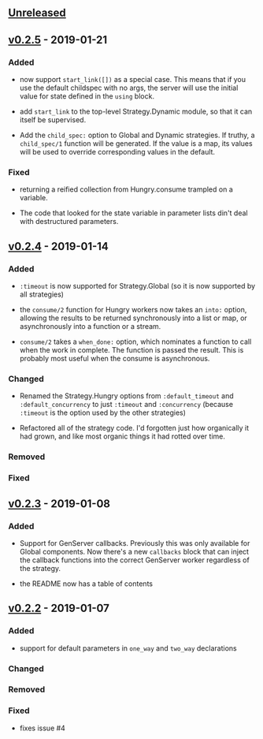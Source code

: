 
## [Unreleased]

## [v0.2.5] - 2019-01-21

### Added

- now support `start_link([])` as a special case. This means that if
  you use the default childspec with no args, the server will
  use the initial value for state defined in the `using` block.

- add `start_link` to the top-level Strategy.Dynamic module, so that it
  can itself be supervised.

- Add the `child_spec:` option to Global and Dynamic strategies. If
  truthy, a `child_spec/1` function will be generated. If the value is a
  map, its values will be used to override corresponding values in the
  default.

### Fixed

- returning a reified collection from Hungry.consume trampled on a
  variable.

- The code that looked for the state variable in parameter lists din't
  deal with destructured parameters.

## [v0.2.4] - 2019-01-14

### Added

- `:timeout` is now supported for Strategy.Global (so it is now
   supported by all strategies)

- the `consume/2` function for Hungry workers now takes an `into:`
  option, allowing the results to be returned synchronously into a list
  or map, or asynchronously into a function or a stream.

- `consume/2` takes a `when_done:` option, which nominates a function to
  call when the work in complete. The function is passed the result.
  This is probably most useful when the consume is asynchronous.

### Changed

- Renamed the Strategy.Hungry options from `:default_timeout` and
  `:default_concurrency` to just `:timeout` and `:concurrency` (because
  `:timeout` is the option used by the other strategies)

- Refactored all of the strategy code. I'd forgotten just how
  organically it had grown, and like most organic things it had rotted
  over time.

### Removed

### Fixed

## [v0.2.3] - 2019-01-08

### Added

- Support for GenServer callbacks. Previously this was only available
  for Global components. Now there's a new `callbacks` block that can
  inject the callback functions into the correct GenServer worker
  regardless of the strategy.

- the README now has a table of contents


## [v0.2.2] - 2019-01-07

### Added

- support for default parameters in `one_way` and `two_way` declarations

### Changed

### Removed

### Fixed

- fixes issue #4



[Unreleased]: https://github.com/pragdave/component/compare/v0.2.2...HEAD
[v0.2.5]: https://github.com/pragdave/component/compare/v0.2.4...v0.2.5
[v0.2.4]: https://github.com/pragdave/component/compare/v0.2.3...v0.2.4
[v0.2.3]: https://github.com/pragdave/component/compare/v0.2.2...v0.2.3
[v0.2.2]: https://github.com/pragdave/component/compare/v0.2.1...v0.2.2

